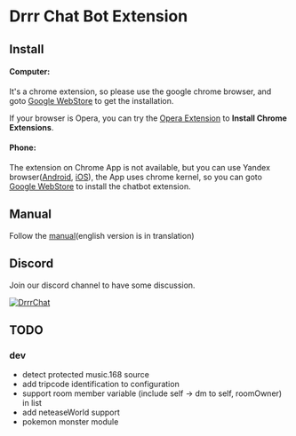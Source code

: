 # Drrr Chat Bot Extension

## Install

#### Computer:

It's a chrome extension, so please use the google chrome browser, and goto [Google WebStore](https://chrome.google.com/webstore/detail/drrr-chatbot-extension/fkmpnkcjocenkliehpdhlfbmdmdnokgm) to get the installation.

If your browser is Opera, you can try the [Opera Extension](https://addons.opera.com/zh-tw/extensions/details/install-chrome-extensions/) to **Install Chrome Extensions**.

#### Phone:

The extension on Chrome App is not available, but you can use Yandex browser([Android](https://play.google.com/store/apps/details?id=ru.yandex.searchplugin&hl=en_US), [iOS](https://apps.apple.com/tw/app/yandex-browser/id483693909)), the App uses chrome kernel, so you can goto [Google WebStore](https://chrome.google.com/webstore/detail/drrr-chatbot-extension/fkmpnkcjocenkliehpdhlfbmdmdnokgm) to install the chatbot extension.

## Manual

Follow the [manual](https://nobodyzxc.github.io/drrr-botext-manual/)(english version is in translation)

## Discord

Join our discord channel to have some discussion.

[![DrrrChat](https://discordapp.com/api/guilds/700216589190037515/widget.png?style=banner2)](https://discord.com/invite/cveZZTt)

## TODO

### dev

- detect protected music.168 source
- add tripcode identification to configuration
- support room member variable (include self -> dm to self, roomOwner) in list
- add neteaseWorld support
- pokemon monster module
